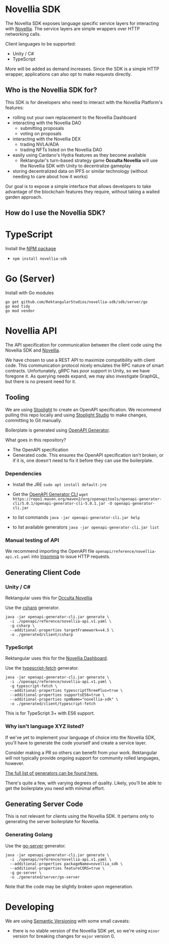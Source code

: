 # Novellia SDK

The Novellia SDK exposes language specific service layers for interacting with [Novellia](https://github.com/RektangularStudios/novellia). The service layers are simple wrappers over HTTP networking calls.

Client languages to be supported:
- Unity / C#
- TypeScript

More will be added as demand increases. Since the SDK is a simple HTTP wrapper, applications can also opt to make requests directly.

## Who is the Novellia SDK for?

This SDK is for developers who need to interact with the Novellia Platform's features:
- rolling out your own replacement to the Novellia Dashboard
- interacting with the Novellia DAO
  - submitting proposals
  - voting on proposals
- interacting with the Novellia DEX
  - trading NVLA/ADA
  - trading NFTs listed on the Novellia DAO
- easily using Cardano's Hydra features as they become available
  - Rektangular's turn-based strategy game **Occulta Novellia** will use the Novellia SDK with Unity to decentralize gameplay
- storing decentralized data on IPFS or similar technology (without needing to care about how it works)

Our goal is to expose a simple interface that allows developers to take advantage of the blockchain features they require, without taking a walled garden approach.

## How do I use the Novellia SDK?

# TypeScript

Install the [NPM package](https://www.npmjs.com/package/novellia-sdk)
- `npm install novellia-sdk`

# Go (Server)

Install with Go modules

```
go get github.com/RektangularStudios/novellia-sdk/sdk/server/go
go mod tidy
go mod vendor
```

# Novellia API

The API specification for communication between the client code using the Novellia SDK and [Novellia](https://github.com/RektangularStudios/novellia).

We have chosen to use a REST API to maximize compatibility with client code. This communication protocol nicely emulates the RPC nature of smart contracts. Unfortunately, gRPC has poor support in Unity, so we have foregone it. As querying needs expand, we may also investigate GraphQL, but there is no present need for it.

## Tooling

We are using [Stoplight](https://stoplight.io/) to create an OpenAPI specification. We recommend pulling this repo locally and using [Stoplight Studio](https://stoplight.io/studio/) to make changes, committing to Git manually.

Boilerplate is generated using [OpenAPI Generator](https://github.com/OpenAPITools/openapi-generator).

What goes in this repository?
- The OpenAPI specification
- Generated code. This ensures the OpenAPI specification isn't broken, or if it is, one doesn't need to fix it before they can use the boilerplate.

### Dependencies

- Install the JRE
`sudo apt install default-jre`

- Get the [OpenAPI Generator CLI](https://github.com/OpenAPITools/openapi-generator)
`wget https://repo1.maven.org/maven2/org/openapitools/openapi-generator-cli/5.0.1/openapi-generator-cli-5.0.1.jar -O openapi-generator-cli.jar`

- to list commands
`java -jar openapi-generator-cli.jar help`

- to list available generators
`java -jar openapi-generator-cli.jar list`

### Manual testing of API

We recommend importing the OpenAPI file `openapi/reference/novellia-api.v1.yaml` into [Insomnia](https://insomnia.rest/) to issue HTTP requests.

## Generating Client Code

### Unity / C#

Rektangular uses this for [Occulta Novellia](https://rektangularstudios.com/occulta-novellia/)

Use the [csharp](https://github.com/OpenAPITools/openapi-generator/blob/master/docs/generators/csharp.md) generator.

```
java -jar openapi-generator-cli.jar generate \
  -i ./openapi/reference/novellia-api.v1.yaml \
  -g csharp \
  --additional-properties targetFramework=v4.5 \
  -o ./generated/client/csharp
```

### TypeScript

Rektangular uses this for the [Novellia Dashboard](https://rektangularstudios.com/).

Use the [typescript-fetch](https://github.com/OpenAPITools/openapi-generator/blob/master/docs/generators/typescript-fetch.md) generator.

```
java -jar openapi-generator-cli.jar generate \
  -i ./openapi/reference/novellia-api.v1.yaml \
  -g typescript-fetch \
  --additional-properties typescriptThreePlus=true \
  --additional-properties supportsES6=true \
  --additional-properties npmName="novellia-sdk" \
  -o ./generated/client/typescript-fetch
```

This is for TypeScript 3+ with ES6 support.

### Why isn't language XYZ listed?

If we've yet to implement your language of choice into the Novellia SDK, you'll have to generate the code yourself and create a service layer.

Consider making a PR so others can benefit from your work. Rektangular will not typically provide ongoing support for community rolled languages, however.

[The full list of generators can be found here.](https://github.com/OpenAPITools/openapi-generator/tree/master/docs/generators)

There's quite a few, with varying degrees of quality. Likely, you'll be able to get the boilerplate you need with minimal effort.

## Generating Server Code

This is not relevant for clients using the Novellia SDK. It pertains only to generating the server boilerplate for Novellia.

### Generating Golang

Use the [go-server](https://github.com/OpenAPITools/openapi-generator/blob/master/docs/generators/go-server.md) generator.

```
java -jar openapi-generator-cli.jar generate \
  -i ./openapi/reference/novellia-api.v1.yaml \
  --additional-properties packageName=novellia_sdk \
  --additional-properties featureCORS=true \
  -g go-server \
  -o ./generated/server/go-server
```

Note that the code may be slightly broken upon regeneration.

# Developing

We are using [Semantic Versioning](https://semver.org/) with some small caveats:
- there is no stable version of the Novellia SDK yet, so we're using `minor` version for breaking changes for `major` version 0.
